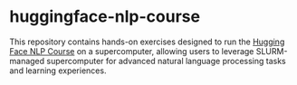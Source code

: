 # huggingface-nlp-course

This repository contains hands-on exercises designed to run the [Hugging Face NLP Course](https://huggingface.co/learn/nlp-course) on a supercomputer, allowing users to leverage SLURM-managed supercomputer for advanced natural language processing tasks and learning experiences.  
